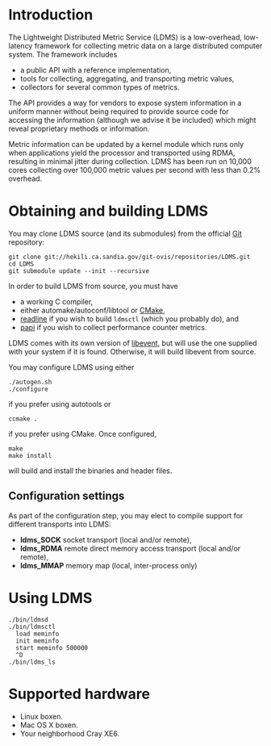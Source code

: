 # Introduction

The Lightweight Distributed Metric Service (LDMS) is a low-overhead, low-latency framework for collecting
metric data on a large distributed computer system.
The framework includes

+ a public API with a reference implementation,
+ tools for collecting, aggregating, and transporting metric values,
+ collectors for several common types of metrics.

The API provides a way for vendors to expose system information in a uniform manner without
being required to provide source code for accessing the information (although we advise it be included)
which might reveal proprietary methods or information.

Metric information can be updated by a kernel module which runs only when applications yield the processor
and transported using RDMA, resulting in minimal jitter during collection.
LDMS has been run on 10,000 cores collecting over 100,000 metric values per second with less than 0.2% overhead.

# Obtaining and building LDMS

You may clone LDMS source (and its submodules) from the official [Git](http://git-scm.com/) repository:

    git clone git://hekili.ca.sandia.gov/git-ovis/repositories/LDMS.git
    cd LDMS
    git submodule update --init --recursive

In order to build LDMS from source, you must have

+ a working C compiler,
+ either automake/autoconf/libtool or [CMake](http://www.cmake.org),
+ [readline](http://www.gnu.org/s/readline) if you wish to build `ldmsctl` (which you probably do), and
+ [papi](http://icl.cs.utk.edu/papi/) if you wish to collect performance counter metrics.

LDMS comes with its own version of [libevent](http://libevent.org), but will use the one supplied with your system if it is found.
Otherwise, it will build libevent from source.

You may configure LDMS using either

    ./autogen.sh
    ./configure

if you prefer using autotools or

    ccmake .

if you prefer using CMake.
Once configured,

    make
    make install

will build and install the binaries and header files.

## Configuration settings

As part of the configuration step, you may elect to compile support for different transports into LDMS:

+ **ldms_SOCK** socket transport (local and/or remote),
+ **ldms_RDMA** remote direct memory access transport (local and/or remote),
+ **ldms_MMAP** memory map (local, inter-process only)

# Using LDMS

    ./bin/ldmsd
    ./bin/ldmsctl
      load meminfo
      init meminfo
      start meminfo 500000
      ^D
    ./bin/ldms_ls

# Supported hardware

+ Linux boxen.
+ Mac OS X boxen.
+ Your neighborhood Cray XE6.
